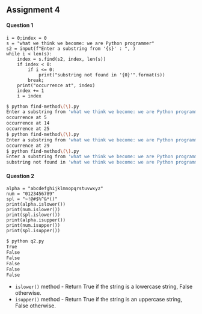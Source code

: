 ## Assignment 4

#### Question 1 

```python3
i = 0;index = 0
s = "what we think we become: we are Python programmer"
s2 = input(f"Enter a substring from '{s}' : ", )
while i < len(s):
    index = s.find(s2, index, len(s)) 
    if index < 0: 
        if i <= 0:
            print("substring not found in '{0}'".format(s))
        break;
    print("occurrence at", index) 
    index += 1
    i = index
```
```bash
$ python find-method\(\).py
Enter a substring from 'what we think we become: we are Python programmer' : we
occurrence at 5
occurrence at 14
occurrence at 25
$ python find-method\(\).py
Enter a substring from 'what we think we become: we are Python programmer' : re
occurrence at 29
$ python find-method\(\).py
Enter a substring from 'what we think we become: we are Python programmer' : ew
substring not found in 'what we think we become: we are Python programmer'
```
#### Question 2

```python3
alpha = "abcdefghijklmnopqrstuvwxyz"
num = "0123456789"	
spl = "~!@#$%^&*()"	
print(alpha.islower())
print(num.islower())
print(spl.islower())
print(alpha.isupper())
print(num.isupper())
print(spl.isupper())
```
```bash
$ python q2.py
True
False
False
False
False
False
```
+ `islower()` method - Return True if the string is a lowercase string, False otherwise.
+ `isupper()` method - Return True if the string is an uppercase string, False otherwise.
